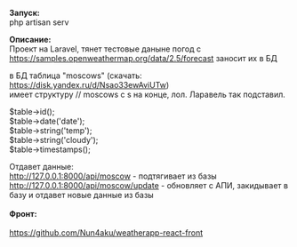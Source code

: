 <b>Запуск:</b><BR>
php artisan serv<BR>

<b>Описание:</b><BR>
Проект на Laravel, тянет тестовые даныне погод с https://samples.openweathermap.org/data/2.5/forecast заносит их в БД<BR>

в БД таблица "moscows" (скачать: https://disk.yandex.ru/d/Nsao33ewAviUTw)<BR>
    имеет структуру  // moscows с s на конце, лол. Ларавель так подставил.

$table->id();<BR>
$table->date('date');<BR>
$table->string('temp');<BR>
$table->string('cloudy');<BR>
$table->timestamps();<BR>

Отдавет данные:<BR>
http://127.0.0.1:8000/api/moscow  - подтягивает из базы<BR>
http://127.0.0.1:8000/api/moscow/update - обновляет с АПИ, закидывает в базу и отдавет новые данные из базы<BR>
    <BR>
<b>Фронт:</b><BR>   
https://github.com/Nun4aku/weatherapp-react-front
